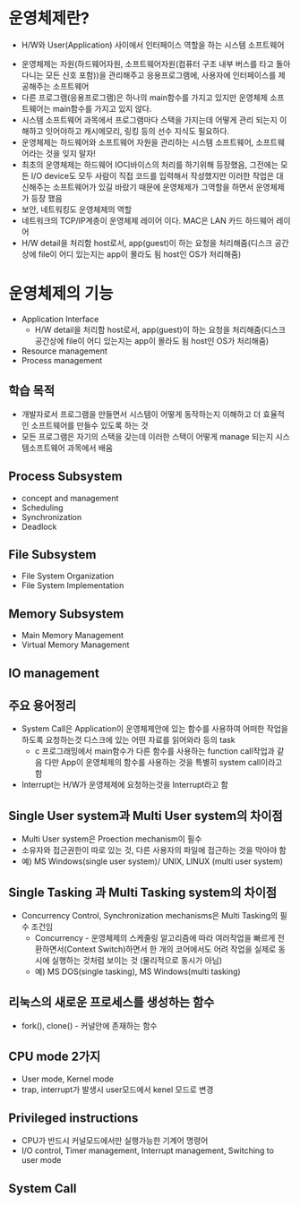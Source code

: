 # 운영체제란?

- H/W와 User(Application) 사이에서 인터페이스 역할을 하는 시스템 소프트웨어

* 운영체제는 자원(하드웨어자원, 소프트웨어자원(컴퓨터 구조 내부 버스를 타고 돌아다니는 모든 신호 포함))을 관리해주고 응용프로그램에, 사용자에 인터페이스를 제공해주는 소프트웨어
* 다른 프로그램(응용프로그램)은 하나의 main함수를 가지고 있지만 운영체제 소프트웨어는 main함수를 가지고 있지 않다.
* 시스템 소프트웨어 과목에서 프로그램마다 스택을 가지는데 어떻게 관리 되는지 이해하고 잇어야하고 캐시메모리, 링킹 등의 선수 지식도 필요하다.
* 운영체제는 하드웨어와 소프트웨어 자원을 관리하는 시스템 소프트웨어, 소프트웨어라는 것을 잊지 말자!
* 최초의 운영체제는 하드웨어 IO디바이스의 처리를 하기위해 등장했음, 그전에는 모든 I/O device도 모두 사람이 직접 코드를 입력해서 작성했지만 이러한 작업은 대신해주는 소프트웨어가 있길 바랐기 때문에 운영체제가 그역할을 하면서 운영체제가 등장 했음
* 보안, 네트워킹도 운영체제의 역할
* 네트워크의 TCP/IP계층이 운영체제 레이어 이다. MAC은 LAN 카드 하드웨어 레이어
* H/W detail을 처리함 host로서, app(guest)이 하는 요청을 처리해줌(디스크 공간상에 file이 어디 있는지는 app이 몰라도 됨 host인 OS가 처리해줌)

# 운영체제의 기능

- Application Interface
  - H/W detail을 처리함 host로서, app(guest)이 하는 요청을 처리해줌(디스크 공간상에 file이 어디 있는지는 app이 몰라도 됨 host인 OS가 처리해줌)
- Resource management
- Process management

## 학습 목적

- 개발자로서 프로그램을 만들면서 시스템이 어떻게 동작하는지 이해하고 더 효율적인 소프트웨어를 만들수 있도록 하는 것
- 모든 프로그램은 자기의 스택을 갖는데 이러한 스택이 어떻게 manage 되는지 시스템소프트웨어 과목에서 배움

## Process Subsystem

- concept and management
- Scheduling
- Synchronization
- Deadlock

## File Subsystem

- File System Organization
- File System Implementation

## Memory Subsystem

- Main Memory Management
- Virtual Memory Management

## IO management

## 주요 용어정리

- System Call은 Application이 운영체제안에 있는 함수를 사용하여 어떠한 작업을 하도록 요청하는것 디스크에 있는 어떤 자료를 읽어와라 등의 task
  - c 프로그래밍에서 main함수가 다른 함수를 사용하는 function call작업과 같음 다만 App이 운영체제의 함수를 사용하는 것을 특별히 system call이라고 함
- Interrupt는 H/W가 운영체제에 요청하는것을 Interrupt라고 함

## Single User system과 Multi User system의 차이점

- Multi User system은 Proection mechanism이 필수
- 소유자와 접근권한이 따로 있는 것, 다른 사용자의 파일에 접근하는 것을 막아야 함
- 예) MS Windows(single user system)/ UNIX, LINUX (multi user system)

## Single Tasking 과 Multi Tasking system의 차이점

- Concurrency Control, Synchronization mechanisms은 Multi Tasking의 필수 조건임
  - Concurrency - 운영체제의 스케줄링 알고리즘에 따라 여러작업을 빠르게 전환하면서(Context Switch)하면서 한 개의 코어에서도 어려 작업을 실제로 동시에 실행하는 것처럼 보이는 것 (물리적으로 동시가 아님)
  - 예) MS DOS(single tasking), MS Windows(multi tasking)

## 리눅스의 새로운 프로세스를 생성하는 함수

- fork(), clone() - 커널안에 존재하는 함수

## CPU mode 2가지

- User mode, Kernel mode
- trap, interrupt가 발생시 user모드에서 kenel 모드로 변경

## Privileged instructions

- CPU가 반드시 커널모드에서만 실행가능한 기계어 명령어
- I/O control, Timer management, Interrupt management, Switching to user mode

## System Call

